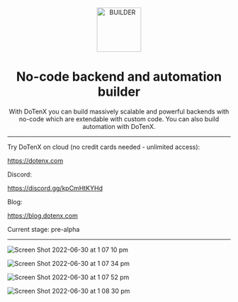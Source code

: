 <br />
<p align="center">
<img alt="BUILDER" src="https://app.dotenx.com/static/media/logo.678522740bc0af21222e.png" width="100" />
</p>
<h1 align="center">
  No-code backend and automation builder
</h1>
<p align="center">
  With DoTenX you can build massively scalable and powerful backends with no-code which are extendable with custom code. You can also build automation with DoTenX.
</p>

---

Try DoTenX on cloud (no credit cards needed - unlimited access):

https://dotenx.com


Discord:

https://discord.gg/kpCmHtKYHd


Blog:

https://blog.dotenx.com


Current stage: pre-alpha

---

![Screen Shot 2022-06-30 at 1 07 10 pm](https://user-images.githubusercontent.com/15846333/176584298-edcfed4c-f5f8-47a2-a794-6291cb7b42f6.png)

![Screen Shot 2022-06-30 at 1 07 34 pm](https://user-images.githubusercontent.com/15846333/176584349-0f66b179-926a-4c71-ab88-433332934ad1.png)

![Screen Shot 2022-06-30 at 1 07 52 pm](https://user-images.githubusercontent.com/15846333/176584373-a324bf68-2d04-4a11-9fb0-d3bbfcc682c9.png)

![Screen Shot 2022-06-30 at 1 08 30 pm](https://user-images.githubusercontent.com/15846333/176584453-ee17c3c6-329d-44f6-96f9-a5142717325c.png)




